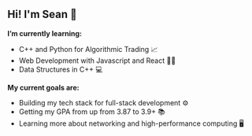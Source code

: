 ## Hi! I'm Sean 🌊

**I’m currently learning:** 
  - C++ and Python for Algorithmic Trading 📈
  - Web Development with Javascript and React 👨‍💻
  - Data Structures in C++ 💻

**My current goals are:**
  - Building my tech stack for full-stack development ⚙
  - Getting my GPA from up from 3.87 to 3.9+ 📚
  - Learning more about networking and high-performance computing 🖥

